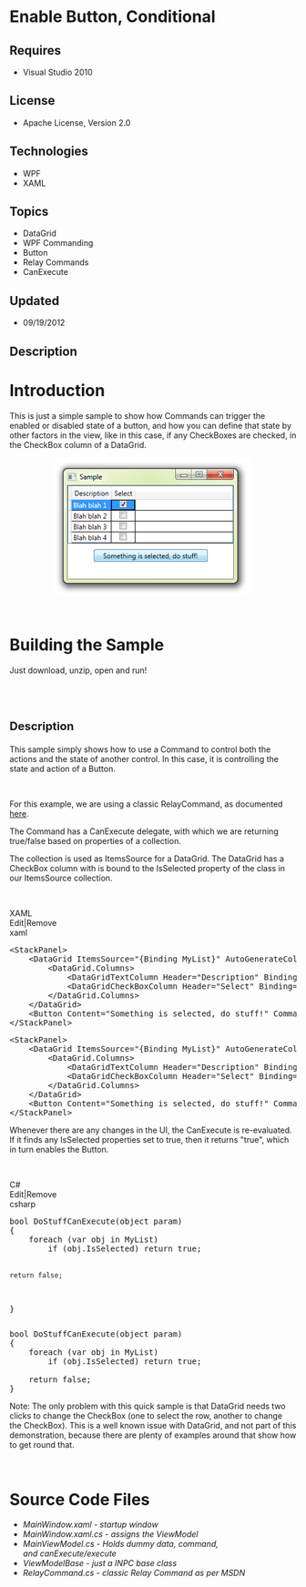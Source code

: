 # Enable Button, Conditional
## Requires
- Visual Studio 2010
## License
- Apache License, Version 2.0
## Technologies
- WPF
- XAML
## Topics
- DataGrid
- WPF Commanding
- Button
- Relay Commands
- CanExecute
## Updated
- 09/19/2012
## Description

<h1>Introduction</h1>
<p>This is just a simple sample to show how Commands can trigger the enabled or disabled state of a button, and how you can define that state by other factors in the view, like in this case, if any CheckBoxes are checked, in the CheckBox column of a DataGrid.</p>
<p><img id="65907" src="65907-condit.png" alt="" width="347" height="242" style="margin-right:auto; margin-left:auto; display:block"></p>
<p>&nbsp;</p>
<h1><span>Building the Sample</span></h1>
<p>Just download, unzip, open and run!</p>
<p>&nbsp;</p>
<h1><span style="font-size:20px">Description</span></h1>
<p>This sample simply shows how to use a Command to control both the actions and the state of another control. In this case, it is controlling the state and action of a Button.</p>
<p>&nbsp;</p>
<p>For this example, we are using a classic RelayCommand, as documented <a href="http://msdn.microsoft.com/en-us/magazine/dd419663.aspx">
here</a>.</p>
<p>The Command has a CanExecute delegate, with which we are&nbsp;returning true/false&nbsp;based on properties of a collection.</p>
<p>The collection is used as ItemsSource for a DataGrid. The DataGrid has a CheckBox column with is bound to the IsSelected property of the class in our ItemsSource collection.</p>
<p>&nbsp;</p>
<div class="scriptcode">
<div class="pluginEditHolder" pluginCommand="mceScriptCode">
<div class="title"><span>XAML</span></div>
<div class="pluginLinkHolder"><span class="pluginEditHolderLink">Edit</span>|<span class="pluginRemoveHolderLink">Remove</span></div>
<span class="hidden">xaml</span>
<pre class="hidden">&lt;StackPanel&gt;
    &lt;DataGrid ItemsSource=&quot;{Binding MyList}&quot; AutoGenerateColumns=&quot;False&quot; CanUserAddRows=&quot;False&quot;&gt;
        &lt;DataGrid.Columns&gt;
            &lt;DataGridTextColumn Header=&quot;Description&quot; Binding=&quot;{Binding Description}&quot;/&gt;
            &lt;DataGridCheckBoxColumn Header=&quot;Select&quot; Binding=&quot;{Binding IsSelected, UpdateSourceTrigger=PropertyChanged}&quot;/&gt;
        &lt;/DataGrid.Columns&gt;
    &lt;/DataGrid&gt;
    &lt;Button Content=&quot;Something is selected, do stuff!&quot; Command=&quot;{Binding DoStuffCommand}&quot; Width=&quot;200&quot; Margin=&quot;0,10,0,0&quot;/&gt;
&lt;/StackPanel&gt;</pre>
<div class="preview">
<pre class="js">&lt;StackPanel&gt;&nbsp;
&nbsp;&nbsp;&nbsp;&nbsp;&lt;DataGrid&nbsp;ItemsSource=<span class="js__string">&quot;{Binding&nbsp;MyList}&quot;</span>&nbsp;AutoGenerateColumns=<span class="js__string">&quot;False&quot;</span>&nbsp;CanUserAddRows=<span class="js__string">&quot;False&quot;</span>&gt;&nbsp;
&nbsp;&nbsp;&nbsp;&nbsp;&nbsp;&nbsp;&nbsp;&nbsp;&lt;DataGrid.Columns&gt;&nbsp;
&nbsp;&nbsp;&nbsp;&nbsp;&nbsp;&nbsp;&nbsp;&nbsp;&nbsp;&nbsp;&nbsp;&nbsp;&lt;DataGridTextColumn&nbsp;Header=<span class="js__string">&quot;Description&quot;</span>&nbsp;Binding=<span class="js__string">&quot;{Binding&nbsp;Description}&quot;</span>/&gt;&nbsp;
&nbsp;&nbsp;&nbsp;&nbsp;&nbsp;&nbsp;&nbsp;&nbsp;&nbsp;&nbsp;&nbsp;&nbsp;&lt;DataGridCheckBoxColumn&nbsp;Header=<span class="js__string">&quot;Select&quot;</span>&nbsp;Binding=<span class="js__string">&quot;{Binding&nbsp;IsSelected,&nbsp;UpdateSourceTrigger=PropertyChanged}&quot;</span>/&gt;&nbsp;
&nbsp;&nbsp;&nbsp;&nbsp;&nbsp;&nbsp;&nbsp;&nbsp;&lt;/DataGrid.Columns&gt;&nbsp;
&nbsp;&nbsp;&nbsp;&nbsp;&lt;/DataGrid&gt;&nbsp;
&nbsp;&nbsp;&nbsp;&nbsp;&lt;Button&nbsp;Content=<span class="js__string">&quot;Something&nbsp;is&nbsp;selected,&nbsp;do&nbsp;stuff!&quot;</span>&nbsp;Command=<span class="js__string">&quot;{Binding&nbsp;DoStuffCommand}&quot;</span>&nbsp;Width=<span class="js__string">&quot;200&quot;</span>&nbsp;Margin=<span class="js__string">&quot;0,10,0,0&quot;</span>/&gt;&nbsp;
&lt;/StackPanel&gt;</pre>
</div>
</div>
</div>
<div class="endscriptcode">Whenever there are any changes in the UI, the CanExecute is re-evaluated.</div>
<div class="endscriptcode">If it finds any IsSelected properties set to true, then&nbsp;it returns &quot;true&quot;, which in turn enables the Button.</div>
<p>&nbsp;</p>
<div class="scriptcode">
<div class="pluginEditHolder" pluginCommand="mceScriptCode">
<div class="title"><span>C#</span></div>
<div class="pluginLinkHolder"><span class="pluginEditHolderLink">Edit</span>|<span class="pluginRemoveHolderLink">Remove</span></div>
<span class="hidden">csharp</span>
<pre class="hidden">bool DoStuffCanExecute(object param)
{
    foreach (var obj in MyList)
        if (obj.IsSelected) return true;

    return false;
}</pre>
<div class="preview">
<pre class="js">bool&nbsp;DoStuffCanExecute(object&nbsp;param)&nbsp;
<span class="js__brace">{</span>&nbsp;
&nbsp;&nbsp;&nbsp;&nbsp;foreach&nbsp;(<span class="js__statement">var</span>&nbsp;obj&nbsp;<span class="js__operator">in</span>&nbsp;MyList)&nbsp;
&nbsp;&nbsp;&nbsp;&nbsp;&nbsp;&nbsp;&nbsp;&nbsp;<span class="js__statement">if</span>&nbsp;(obj.IsSelected)&nbsp;<span class="js__statement">return</span>&nbsp;true;&nbsp;
&nbsp;
&nbsp;&nbsp;&nbsp;&nbsp;<span class="js__statement">return</span>&nbsp;false;&nbsp;
<span class="js__brace">}</span></pre>
</div>
</div>
</div>
<div class="endscriptcode">Note: The only problem with this quick sample is that DataGrid needs two clicks to change the CheckBox (one to select the row, another to change the CheckBox). This is a well known issue with DataGrid, and not part of this demonstration,&nbsp;because
 there are plenty of examples around that show how to get round that.</div>
<p>&nbsp;</p>
<h1><span>Source Code Files</span></h1>
<ul>
<li><em>MainWindow.xaml - startup window</em> </li><li><em>MainWindow.xaml.cs - assigns the ViewModel</em> </li><li><em>MainViewModel.cs - Holds dummy data, command, and&nbsp;canExecute/execute</em>
</li><li><em>ViewModelBase - just a INPC base class</em> </li><li><em>RelayCommand.cs - classic Relay Command as per MSDN</em> </li></ul>
<p><a href="http://social.msdn.microsoft.com/Forums/en/wpf/thread/24c8be07-8b16-46f8-aa4e-0d4b53b09358"></a></p>
<p>&nbsp;</p>
<p>&nbsp;</p>
<p><img src="-anithanks1.gif" alt="" style="margin-right:auto; margin-left:auto; display:block"></p>
